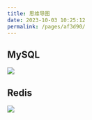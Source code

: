 ```yaml
---
title: 思维导图
date: 2023-10-03 10:25:12
permalink: /pages/af3d90/
---
```


## MySQL


![](/mindmap/MySQL.png)


## Redis

![](/mindmap/Redis.png)